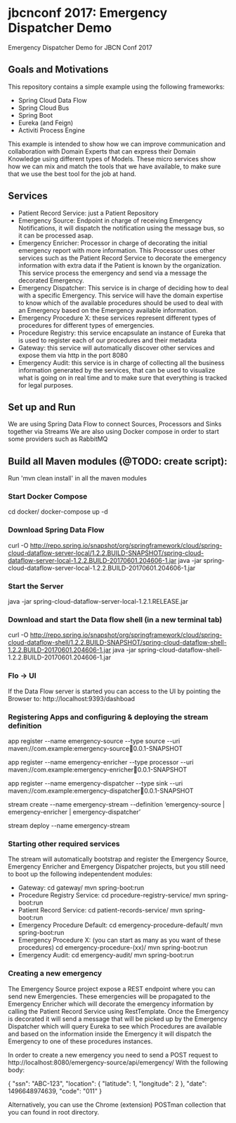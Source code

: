 # jbcnconf 2017: Emergency Dispatcher Demo
Emergency Dispatcher Demo for JBCN Conf 2017

## Goals and Motivations
This repository contains a simple example using the following frameworks:
- Spring Cloud Data Flow
- Spring Cloud Bus
- Spring Boot
- Eureka (and Feign)
- Activiti Process Engine

This example is intended to show how we can improve communication and collaboration with Domain Experts that can express their Domain Knowledge using different types of Models. These micro services show how we can mix and match the tools that we have available, to make sure that we use the best tool for the job at hand.

## Services

* Patient Record Service: just a Patient Repository
* Emergency Source: Endpoint in charge of receiving Emergency Notifications, it will dispatch the notification using the message bus, so it can be processed asap.
* Emergency Enricher: Processor in charge of decorating the initial emergency report with more information. This Processor uses other services such as the Patient Record Service to decorate the emergency information with extra data if the Patient is known by the organization. This service process the emergency and send via a message the decorated Emergency.
* Emergency Dispatcher: This service is in charge of deciding how to deal with a specific Emergency. This service will have the domain expertise to know which of the available procedures should be used to deal with an Emergency based on the Emergency available information.
* Emergency Procedure X: these services represent different types of procedures for different types of emergencies.
* Procedure Registry: this service encapsulate an instance of Eureka that is used to register each of our procedures and their metadata
* Gateway: this service will automatically discover other services and expose them via http in the port 8080
* Emergency Audit: this service is in charge of collecting all the business information generated by the services, that can be used to visualize what is going on in real time and to make sure that everything is tracked for legal purposes.


## Set up and Run

We are using Spring Data Flow to connect Sources, Processors and Sinks together via Streams
We are also using Docker compose in order to start some providers such as RabbitMQ

## Build all Maven modules (@TODO: create script):
Run 'mvn clean install' in all the maven modules


### Start Docker Compose
cd docker/
docker-compose up -d


### Download Spring Data Flow
curl -O http://repo.spring.io/snapshot/org/springframework/cloud/spring-cloud-dataflow-server-local/1.2.2.BUILD-SNAPSHOT/spring-cloud-dataflow-server-local-1.2.2.BUILD-20170601.204606-1.jar
java -jar spring-cloud-dataflow-server-local-1.2.2.BUILD-20170601.204606-1.jar
### Start the Server
java -jar spring-cloud-dataflow-server-local-1.2.1.RELEASE.jar

### Download and start the Data flow shell (in a new terminal tab)
curl -O http://repo.spring.io/snapshot/org/springframework/cloud/spring-cloud-dataflow-shell/1.2.2.BUILD-SNAPSHOT/spring-cloud-dataflow-shell-1.2.2.BUILD-20170601.204606-1.jar
java -jar spring-cloud-dataflow-shell-1.2.2.BUILD-20170601.204606-1.jar

### Flo -> UI
If the Data Flow server is started you can access to the UI by pointing the Browser to: http://localhost:9393/dashboad

### Registering Apps and configuring & deploying the stream definition

app register --name emergency-source --type source --uri maven://com.example:emergency-source:jar:0.0.1-SNAPSHOT


app register --name emergency-enricher --type processor --uri maven://com.example:emergency-enricher:jar:0.0.1-SNAPSHOT

app register --name emergency-dispatcher --type sink --uri maven://com.example:emergency-dispatcher:jar:0.0.1-SNAPSHOT

stream create --name emergency-stream --definition ‘emergency-source | emergency-enricher | emergency-dispatcher’

stream deploy --name emergency-stream

### Starting other required services
The stream will automatically bootstrap and register the Emergency Source, Emergency Enricher and Emergency Dispatcher projects, but you still need to boot up the following indepentendent modules:
* Gateway:
cd gateway/
mvn spring-boot:run
* Procedure Registry Service:
cd procedure-registry-service/
mvn spring-boot:run
* Patient Record Service:
cd patient-records-service/
mvn spring-boot:run
* Emergency Procedure Default:
cd emergency-procedure-default/
mvn spring-boot:run
* Emergency Procedure X: (you can start as many as you want of these procedures)
cd emergency-procedure-(xx)/
mvn spring-boot:run
* Emergency Audit:
cd emergency-audit/
mvn spring-boot:run


### Creating a new emergency
The Emergency Source project expose a REST endpoint where you can send new Emergencies.
These emergencies will be propagated to the Emergency Enricher which will decorate the emergency information by calling the Patient Record Service using RestTemplate. Once the Emergency is decorated it will send a message that will be picked up by the Emergency Dispatcher which will query Eureka to see which Procedures are available and based on the information inside the Emergency it will dispatch the Emergency to one of these procedures instances.


In order to create a new emergency you need to send a POST request to http://localhost:8080/emergency-source/api/emergency/
With the following body:

{
    "ssn": "ABC-123",
    "location": {
        "latitude": 1,
        "longitude": 2
    },
    "date": 1496648974639,
    "code": "011"
}

Alternatively, you can use the Chrome (extension) POSTman collection that you can found in root directory.
